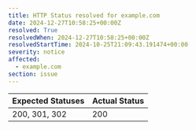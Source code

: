 ```yaml
---
title: HTTP Status resolved for example.com
date: 2024-12-27T10:58:25+00:00Z
resolved: True
resolvedWhen: 2024-12-27T10:58:25+00:00Z
resolvedStartTime: 2024-10-25T21:09:43.191474+00:00
severity: notice
affected:
  - example.com
section: issue
---
```


| Expected Statuses | Actual Status  |
|-------------------|----------------|
| 200, 301, 302 | 200 |
